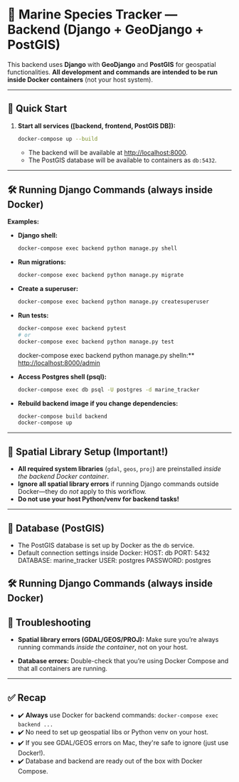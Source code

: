 # 🐋 Marine Species Tracker — Backend (Django + GeoDjango + PostGIS)

This backend uses **Django** with **GeoDjango** and **PostGIS** for geospatial functionalities.
**All development and commands are intended to be run inside Docker containers** (not your host system).

---

## 🚀 Quick Start

1. **Start all services ([backend, frontend, PostGIS DB]):**
    ```sh
    docker-compose up --build
    ```
    - The backend will be available at [http://localhost:8000](http://localhost:8000).
    - The PostGIS database will be available to containers as `db:5432`.

---

## 🛠️ Running Django Commands (always inside Docker)

**Examples:**

- **Django shell:**
    ```sh
    docker-compose exec backend python manage.py shell
    ```

- **Run migrations:**
    ```sh
    docker-compose exec backend python manage.py migrate
    ```

- **Create a superuser:**
    ```sh
    docker-compose exec backend python manage.py createsuperuser
    ```

- **Run tests:**
    ```sh
    docker-compose exec backend pytest
    # or
    docker-compose exec backend python manage.py test
    ```

    docker-compose exec backend python manage.py shelln:**
  [http://localhost:8000/admin](http://localhost:8000/admin)

- **Access Postgres shell (psql):**
    ```sh
    docker-compose exec db psql -U postgres -d marine_tracker
    ```

- **Rebuild backend image if you change dependencies:**
    ```sh
    docker-compose build backend
    docker-compose up
    ```

---

## 🧭 Spatial Library Setup (Important!)

- **All required system libraries** (`gdal`, `geos`, `proj`) are preinstalled _inside the backend Docker container_.
- **Ignore all spatial library errors** if running Django commands outside Docker—they do _not_ apply to this workflow.
- **Do not use your host Python/venv for backend tasks!**

---

## 🐘 Database (PostGIS)

- The PostGIS database is set up by Docker as the `db` service.
- Default connection settings inside Docker:
    HOST: db
    PORT: 5432
    DATABASE: marine_tracker
    USER: postgres
    PASSWORD: postgres

## 🛠️ Running Django Commands (always inside Docker)


## 🦺 Troubleshooting

- **Spatial library errors (GDAL/GEOS/PROJ):**
  Make sure you’re always running commands _inside the container_, not on your host.

- **Database errors:**
  Double-check that you’re using Docker Compose and that all containers are running.

---

## ✅ Recap

- ✔️ **Always** use Docker for backend commands: `docker-compose exec backend ...`
- ✔️ No need to set up geospatial libs or Python venv on your host.
- ✔️ If you see GDAL/GEOS errors on Mac, they're safe to ignore (just use Docker!).
- ✔️ Database and backend are ready out of the box with Docker Compose.
